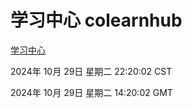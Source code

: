 # 学习中心 colearnhub
[学习中心](http://219.139.197.74:56308/colearnhub/)

2024年 10月 29日 星期二 22:20:02 CST

2024年 10月 29日 星期二 14:20:02 GMT

